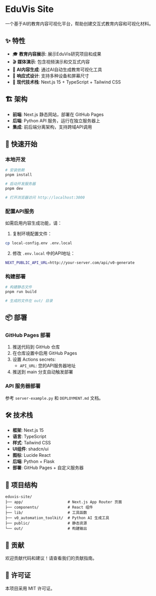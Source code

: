 # EduVis Site

一个基于AI的教育内容可视化平台，帮助创建交互式教育内容和可视化材料。

## ✨ 特性

- 🎓 **教育内容展示**: 展示EduVis研究项目和成果
- 🎬 **媒体演示**: 包含视频演示和交互式内容
- 🤖 **AI内容生成**: 通过AI自动生成教育可视化工具
- 📱 **响应式设计**: 支持多种设备和屏幕尺寸
- 🚀 **现代技术栈**: Next.js 15 + TypeScript + Tailwind CSS

## 🏗️ 架构

- **前端**: Next.js 静态网站，部署在 GitHub Pages
- **后端**: Python API 服务，运行在独立服务器上
- **集成**: 前后端分离架构，支持跨域API调用

## 🚀 快速开始

### 本地开发

```bash
# 安装依赖
pnpm install

# 启动开发服务器
pnpm dev

# 打开浏览器访问 http://localhost:3000
```

### 配置API服务

如需启用内容生成功能，请：

1. 复制环境配置文件：
```bash
cp local-config.env .env.local
```

2. 修改 `.env.local` 中的API地址：
```bash
NEXT_PUBLIC_API_URL=http://your-server.com/api/v0-generate
```

### 构建部署

```bash
# 构建静态文件
pnpm run build

# 生成的文件在 out/ 目录
```

## 📦 部署

### GitHub Pages 部署

1. 推送代码到 GitHub 仓库
2. 在仓库设置中启用 GitHub Pages
3. 设置 Actions secrets:
   - `API_URL`: 您的API服务器地址
4. 推送到 main 分支自动触发部署

### API 服务器部署

参考 `server-example.py` 和 `DEPLOYMENT.md` 文档。

## 🛠️ 技术栈

- **框架**: Next.js 15
- **语言**: TypeScript
- **样式**: Tailwind CSS
- **UI组件**: shadcn/ui
- **图标**: Lucide React
- **后端**: Python + Flask
- **部署**: GitHub Pages + 自定义服务器

## 📄 项目结构

```
eduvis-site/
├── app/                    # Next.js App Router 页面
├── components/             # React 组件
├── lib/                    # 工具函数
├── v0_automation_toolkit/  # Python AI 生成工具
├── public/                 # 静态资源
└── out/                    # 构建输出
```

## 🤝 贡献

欢迎贡献代码和建议！请查看我们的贡献指南。

## 📝 许可证

本项目采用 MIT 许可证。
